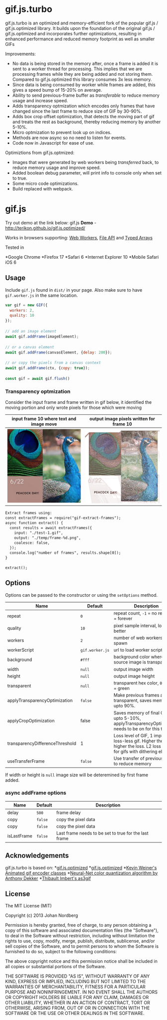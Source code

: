 
# gif.js.turbo

gif.js.turbo is an optimized and memory-efficient fork of the popular gif.js / gif.js.optimized library. It builds upon the foundation of the original gif.js / gif.js.optimized and incorporates further optimizations, resulting in enhanced performance and reduced memory footprint as well as smaller GIFs

Improvements:

- No data is being stored in the memory after, once a frame is added it is sent to a worker thread for processing. This implies that we are processing frames while they are being added and not storing them. Compared to gif.js.optimized this library consumes 3x less memory.
- Since data is being consumed by worker while frames are added, this gives a speed bump of 15-20% on average.
- Ability to send previous-frame buffer as *transferable* to reduce memory usage and increase speed.
- Adds transparency optmization which encodes only frames that have changed since the last frame to reduce size of GIF by 30-90%.
- Adds box crop offset optimization, that detects the moving part of gif and treats the rest as background, thereby reducing memory by another 5-10%.
- Micro optmization to prevent look up on indices.
- Methods are now async so no need to listen for events.
- Code now in Javascript for ease of use.

Optimiztions from gif.js.optmized:

- Images that were generated by web workers being *transferred* back, to reduce memory usage and improve speed.
- Added boolean debug parameter, will print info to console only when set to true.
- Some micro code optimizations.
- Build replaced with webpack.

# gif.js

Try out demo at the link below: gif.js 
**Demo** - http://terikon.github.io/gif.js.optimized/

Works in browsers supporting: [Web Workers](http://www.w3.org/TR/workers/), [File API](http://www.w3.org/TR/FileAPI/) and [Typed Arrays](https://www.khronos.org/registry/typedarray/specs/latest/)

Tested in

*Google Chrome
*Firefox 17
*Safari 6
*Internet Explorer 10
*Mobile Safari iOS 6

## Usage

Include `gif.js` found in `dist/` in your page. Also make sure to have `gif.worker.js` in the same location.

```javascript
var gif = new GIF({
  workers: 2,
  quality: 10
});

// add an image element
await gif.addFrame(imageElement);

// or a canvas element
await gif.addFrame(canvasElement, {delay: 200});

// or copy the pixels from a canvas context
await gif.addFrame(ctx, {copy: true});

const gif = await gif.flush()
```

### Transparency optmization

Consider the input frame and frame written in gif below, it identified the moving portion and only wrote pixels for those which were moving

| input frame 10 where text and image move | output image pixels written for frame 10 |
| -------------|-----------------|
| ![input-image](./sample/frame.jpg) | ![input-image](./sample/frame-10.png)  |

```
Extract frames using:
const extractFrames = require("gif-extract-frames");
async function extract() {
  const results = await extractFrames({
    input: "./test-1.gif",
    output: "./temp/frame-%d.png",
    coalesce: false,
  });
  console.log("number of frames", results.shape[0]);
}

extract();
```

## Options

Options can be passed to the constructor or using the `setOptions` method.

| Name         | Default         | Description                                        |
| -------------|-----------------|----------------------------------------------------|
| repeat       | `0`             | repeat count, `-1` = no repeat, `0` = forever      |
| quality      | `10`            | pixel sample interval, lower is better             |
| workers      | `2`             | number of web workers to spawn                     |
| workerScript | `gif.worker.js` | url to load worker script from                     |
| background   | `#fff`          | background color where source image is transparent |
| width        | `null`          | output image width                                 |
| height       | `null`          | output image height                                |
| transparent  | `null`          | transparent hex color, `0x00FF00` = green          |
| applyTransparencyOptimization  | `false`          | Make previous frames as transparent, saves memory by upto 90%. |
| applyCropOptimization  | false          | Saves memory of final GIF by upto 5-10%,  applyTransparencyOptimization needs to be on for this to work       |
| transparencyDifferenceThreshold  | 1          | Loss level of GIF, 1 implies loss-less gif. Higher the value, higher the loss. L2 loss used for gifs with dithering else L1. |
| useTransferFrame | `false` | Use transfer of previous frame to reduce memory |

If width or height is `null` image size will be deteremined by first frame added.

### async addFrame options

| Name         | Default         | Description                                        |
| -------------|-----------------|----------------------------------------------------|
| delay        | `500`           | frame delay                                        |
| copy         | `false`         | copy the pixel data                                |
| copy         | `false`         | copy the pixel data                                |
| isLastFrame  | `false`         | Last frame needs to be set to true for the last frame |

## Acknowledgements

gif.js.turbo is based on:
*[gif.js.optimized](https://github.com/terikon/gif.js.optimized)
*[gif.js.optimized](https://github.com/terikon/gif.js.optimized)
*[Kevin Weiner's Animated gif encoder classes](http://www.fmsware.com/stuff/gif.html)
*[Neural-Net color quantization algorithm by Anthony Dekker](http://members.ozemail.com.au/~dekker/NEUQUANT.HTML)
*[Thibault Imbert's as3gif](https://code.google.com/p/as3gif/)

## License

The MIT License (MIT)

Copyright (c) 2013 Johan Nordberg

Permission is hereby granted, free of charge, to any person obtaining a copy
of this software and associated documentation files (the "Software"), to deal
in the Software without restriction, including without limitation the rights
to use, copy, modify, merge, publish, distribute, sublicense, and/or sell
copies of the Software, and to permit persons to whom the Software is
furnished to do so, subject to the following conditions:

The above copyright notice and this permission notice shall be included in
all copies or substantial portions of the Software.

THE SOFTWARE IS PROVIDED "AS IS", WITHOUT WARRANTY OF ANY KIND, EXPRESS OR
IMPLIED, INCLUDING BUT NOT LIMITED TO THE WARRANTIES OF MERCHANTABILITY,
FITNESS FOR A PARTICULAR PURPOSE AND NONINFRINGEMENT. IN NO EVENT SHALL THE
AUTHORS OR COPYRIGHT HOLDERS BE LIABLE FOR ANY CLAIM, DAMAGES OR OTHER
LIABILITY, WHETHER IN AN ACTION OF CONTRACT, TORT OR OTHERWISE, ARISING FROM,
OUT OF OR IN CONNECTION WITH THE SOFTWARE OR THE USE OR OTHER DEALINGS IN
THE SOFTWARE.
